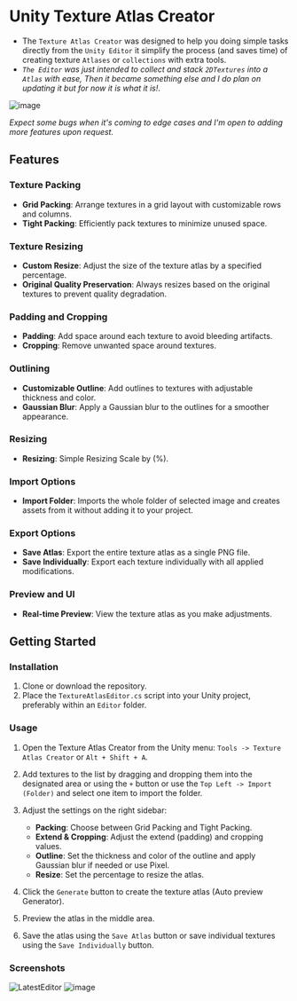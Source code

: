 # Unity Texture Atlas Creator

- The `Texture Atlas Creator` was designed to help you doing simple tasks directly from the `Unity Editor` it simplify the process (and saves time) of creating texture `Atlases` or `collections` with extra tools.
- *`The Editor` was just intended to collect and stack `2DTextures` into a `Atlas` with ease, Then it became something else and I do plan on updating it but for now it is what it is!*.

![image](https://github.com/SirHolmstrom/Unity-Texture-Atlas-Creator/assets/71155336/d414bb6f-78fb-4130-b7dc-a65981dc9227)

*Expect some bugs when it's coming to edge cases and I'm open to adding more features upon request.*

## Features

### Texture Packing
- **Grid Packing**: Arrange textures in a grid layout with customizable rows and columns.
- **Tight Packing**: Efficiently pack textures to minimize unused space.

### Texture Resizing
- **Custom Resize**: Adjust the size of the texture atlas by a specified percentage.
- **Original Quality Preservation**: Always resizes based on the original textures to prevent quality degradation.

### Padding and Cropping
- **Padding**: Add space around each texture to avoid bleeding artifacts.
- **Cropping**: Remove unwanted space around textures.

### Outlining
- **Customizable Outline**: Add outlines to textures with adjustable thickness and color.
- **Gaussian Blur**: Apply a Gaussian blur to the outlines for a smoother appearance.

### Resizing
- **Resizing**: Simple Resizing Scale by (%).

### Import Options
- **Import Folder**: Imports the whole folder of selected image and creates assets from it without adding it to your project.

### Export Options
- **Save Atlas**: Export the entire texture atlas as a single PNG file.
- **Save Individually**: Export each texture individually with all applied modifications.

### Preview and UI
- **Real-time Preview**: View the texture atlas as you make adjustments.

## Getting Started

### Installation

1. Clone or download the repository.
2. Place the `TextureAtlasEditor.cs` script into your Unity project, preferably within an `Editor` folder.

### Usage

1. Open the Texture Atlas Creator from the Unity menu: `Tools -> Texture Atlas Creator` or `Alt + Shift + A`.
2. Add textures to the list by dragging and dropping them into the designated area or using the `+` button or use the `Top Left -> Import (Folder)` and select one item to import the folder.
3. Adjust the settings on the right sidebar:
   - **Packing**: Choose between Grid Packing and Tight Packing.
   - **Extend & Cropping**: Adjust the extend (padding) and cropping values.
   - **Outline**: Set the thickness and color of the outline and apply Gaussian blur if needed or use Pixel.
   - **Resize**: Set the percentage to resize the atlas.

4. Click the `Generate` button to create the texture atlas (Auto preview Generator).
5. Preview the atlas in the middle area.
6. Save the atlas using the `Save Atlas` button or save individual textures using the `Save Individually` button.

### Screenshots
![LatestEditor](https://github.com/SirHolmstrom/Unity-Texture-Atlas-Creator/assets/71155336/1b191d2e-d26a-4222-82d2-87e15b3791c8)
![image](https://github.com/SirHolmstrom/Unity-Texture-Atlas-Creator/assets/71155336/d414bb6f-78fb-4130-b7dc-a65981dc9227)
